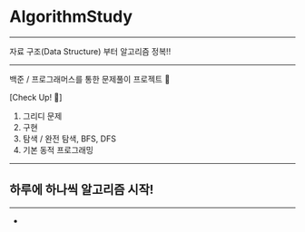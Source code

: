 # AlgorithmStudy

---
자료 구조(Data Structure) 부터 알고리즘 정복!!


---
백준 / 프로그래머스를 통한 문제풀이 프로젝트 🛴

[Check Up! 🧾]
1. 그리디 문제
2. 구현
3. 탐색 / 완전 탐색, BFS, DFS
4. 기본 동적 프로그래밍

---
## 하루에 하나씩 알고리즘 시작!
---

- 